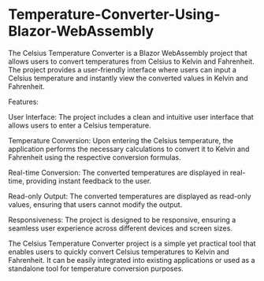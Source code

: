# Temperature-Converter-Using-Blazor-WebAssembly

The Celsius Temperature Converter is a Blazor WebAssembly project that allows users to convert temperatures from Celsius to Kelvin and Fahrenheit. The project provides a user-friendly interface where users can input a Celsius temperature and instantly view the converted values in Kelvin and Fahrenheit.

Features:

User Interface: The project includes a clean and intuitive user interface that allows users to enter a Celsius temperature.

Temperature Conversion: Upon entering the Celsius temperature, the application performs the necessary calculations to convert it to Kelvin and Fahrenheit using the respective conversion formulas.

Real-time Conversion: The converted temperatures are displayed in real-time, providing instant feedback to the user.

Read-only Output: The converted temperatures are displayed as read-only values, ensuring that users cannot modify the output.

Responsiveness: The project is designed to be responsive, ensuring a seamless user experience across different devices and screen sizes.

The Celsius Temperature Converter project is a simple yet practical tool that enables users to quickly convert Celsius temperatures to Kelvin and Fahrenheit. It can be easily integrated into existing applications or used as a standalone tool for temperature conversion purposes.
